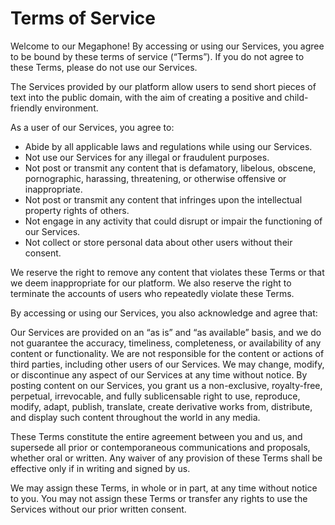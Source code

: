# Terms of Service

Welcome to our Megaphone! By accessing or using our Services, you agree to be bound by these terms of service (“Terms”). If you do not agree to these Terms, please do not use our Services.

The Services provided by our platform allow users to send short pieces of text into the public domain, with the aim of creating a positive and child-friendly environment.

As a user of our Services, you agree to:

- Abide by all applicable laws and regulations while using our Services.
- Not use our Services for any illegal or fraudulent purposes.
- Not post or transmit any content that is defamatory, libelous, obscene, pornographic, harassing, threatening, or otherwise offensive or inappropriate.
- Not post or transmit any content that infringes upon the intellectual property rights of others.
- Not engage in any activity that could disrupt or impair the functioning of our Services.
- Not collect or store personal data about other users without their consent.

We reserve the right to remove any content that violates these Terms or that we deem inappropriate for our platform. We also reserve the right to terminate the accounts of users who repeatedly violate these Terms.

By accessing or using our Services, you also acknowledge and agree that:

Our Services are provided on an “as is” and “as available” basis, and we do not guarantee the accuracy, timeliness, completeness, or availability of any content or functionality.
We are not responsible for the content or actions of third parties, including other users of our Services.
We may change, modify, or discontinue any aspect of our Services at any time without notice.
By posting content on our Services, you grant us a non-exclusive, royalty-free, perpetual, irrevocable, and fully sublicensable right to use, reproduce, modify, adapt, publish, translate, create derivative works from, distribute, and display such content throughout the world in any media.

These Terms constitute the entire agreement between you and us, and supersede all prior or contemporaneous communications and proposals, whether oral or written. Any waiver of any provision of these Terms shall be effective only if in writing and signed by us.

We may assign these Terms, in whole or in part, at any time without notice to you. You may not assign these Terms or transfer any rights to use the Services without our prior written consent.
